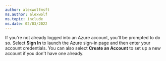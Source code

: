 ```yaml
---
author: alexwolfmsft
ms.author: alexwolf
ms.topic: include
ms.date: 02/03/2022
---
```


If you're not already logged into an Azure account, you'll be prompted to do so.  Select **Sign In** to launch the Azure sign-in page and then enter your account credentials. You can also select **Create an Account** to set up a new account if you don't have one already.